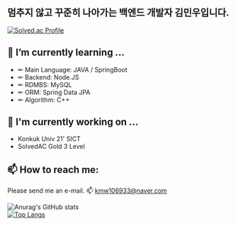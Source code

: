 
## 멈추지 않고 꾸준히 나아가는 백엔드 개발자 김민우입니다. 
[![Solved.ac Profile](http://mazassumnida.wtf/api/v2/generate_badge?boj=kmw10693)](https://solved.ac/kmw10693/)<br/>
## 🌱 I’m currently learning ...

- ✏ Main Language: JAVA / SpringBoot
- ✏ Backend: Node.JS
- ✏ RDMBS: MySQL
- ✏ ORM: Spring Data JPA
- ✏ Algorithm: C++ 


##  🔭 I'm currently working on ...
  - Konkuk Univ 21' SICT
  - SolvedAC Gold 3 Level

## 📫  How to reach me:
  Please send me an e-mail.
  📫 kmw106933@naver.com

![Anurag's GitHub stats](https://github-readme-stats.vercel.app/api?username=kmw10693&show_icons=true&theme=default)<br/>
[![Top Langs](https://github-readme-stats.vercel.app/api/top-langs/?username=kmw10693&layout=compact)](https://github.com/anuraghazra/github-readme-stats)



<!--
**kmw10693/kmw10693** is a ✨ _special_ ✨ repository because its `README.md` (this file) appears on your GitHub profile.

Here are some ideas to get you started:

- 🔭 I’m currently working on ...
- 🌱 I’m currently learning ...
- 👯 I’m looking to collaborate on ...
- 🤔 I’m looking for help with ...
- 💬 Ask me about ...
- 📫 How to reach me: ...
- 😄 Pronouns: ...
- ⚡ Fun fact: ...
-->

